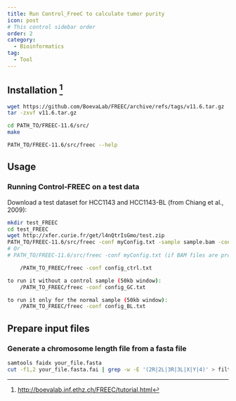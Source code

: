 ```yaml
---
title: Run Control_FreeC to calculate tumor purity
icon: post
# This control sidebar order
order: 2
category:
  - Bioinformatics
tag:
  - Tool
---
```


## Installation [^tutorial]
```sh
wget https://github.com/BoevaLab/FREEC/archive/refs/tags/v11.6.tar.gz
tar -zxvf v11.6.tar.gz

cd PATH_TO/FREEC-11.6/src/
make

PATH_TO/FREEC-11.6/src/freec --help
```

## Usage
### Running Control-FREEC on a test data
Download a test dataset for HCC1143 and HCC1143-BL (from Chiang et al., 2009):
```sh
mkdir test_FREEC
cd test_FREEC
wget http://xfer.curie.fr/get/l4nQtrIsGmo/test.zip
PATH_TO/FREEC-11.6/src/freec -conf myConfig.txt -sample sample.bam -control control.bam
# Or
# PATH_TO/FREEC-11.6/src/freec -conf myConfig.txt (if BAM files are provided directly in the config file)

	/PATH_TO_FREEC/freec -conf config_ctrl.txt

to run it without a control sample (50kb window):
	/PATH_TO_FREEC/freec -conf config_GC.txt

to run it only for the normal sample (50kb window):
	/PATH_TO_FREEC/freec -conf config_BL.txt
```

## Prepare input files
### Generate a chromosome length file from a fasta file
```sh
samtools faidx your_file.fasta
cut -f1,2 your_file.fasta.fai | grep -w -E '(2R|2L|3R|3L|X|Y|4)' > filtered_chromosomes.txt

```


[^tutorial]:http://boevalab.inf.ethz.ch/FREEC/tutorial.html